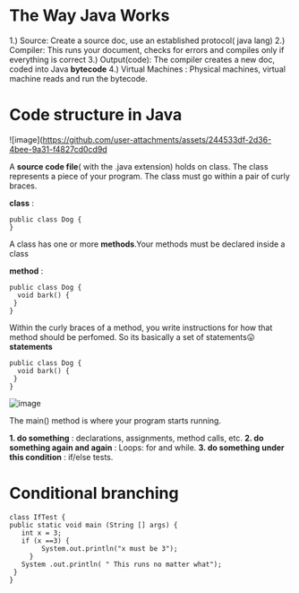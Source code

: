 # The Way Java Works

1.) Source: Create a source doc, use an established protocol( java lang)
2.) Compiler: This runs your document, checks for errors and compiles only if everything is correct
3.) Output(code): The compiler creates a new doc, coded into Java **bytecode**
4.) Virtual Machines : Physical machines, virtual machine reads and run the bytecode.

# Code structure in Java

![image](https://github.com/user-attachments/assets/244533df-2d36-4bee-9a31-f4827cd0cd9d

A **source code file**( with the .java extension) holds on class. The class represents a piece of your program. The class must go within a pair of curly braces.

**class** : 
```
public class Dog {
}
```
A class has one or more **methods**.Your methods must be declared inside a class

**method** : 
```
public class Dog {
  void bark() {
 }
}
```
Within the curly braces of a method, you write instructions for how that method should be perfomed.
So its basically a set of statements😛
**statements**
```
public class Dog {
  void bark() {
 }
}
```

![image](https://github.com/user-attachments/assets/081bb15a-098f-4a6b-8181-a1ba30d27dfe)

The main() method is where your program starts running.

**1. do something** : declarations, assignments, method calls, etc.
**2. do something again and again** : Loops: for and while.
**3. do something under this condition** : if/else tests.


# Conditional branching

```
class IfTest {
public static void main (String [] args) {
   int x = 3;
   if (x ==3) {
        System.out.println("x must be 3");
     }
   System .out.println( " This runs no matter what");
 }
}
```





